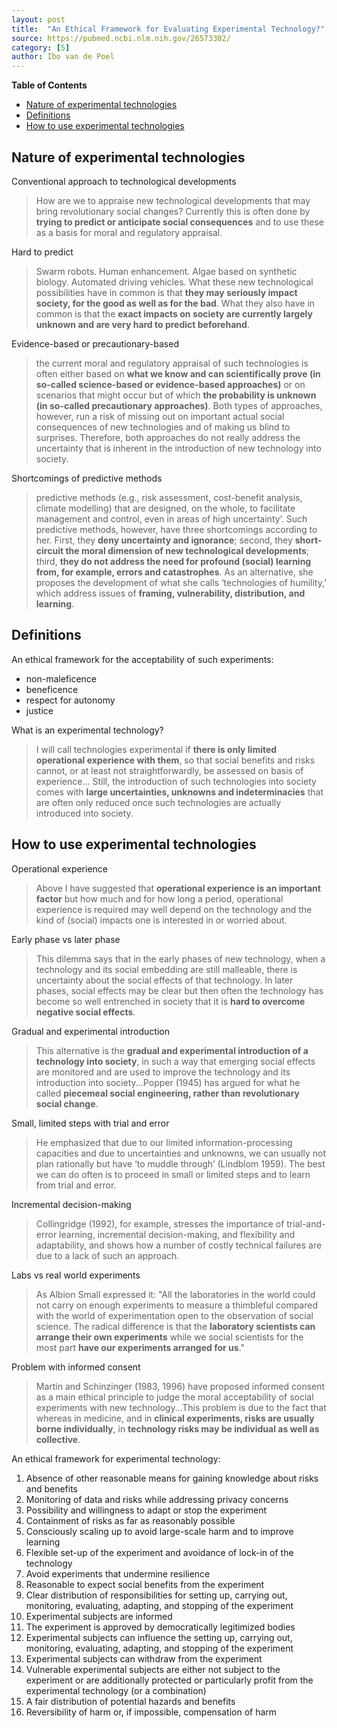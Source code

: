 ```yaml
---
layout: post
title:  "An Ethical Framework for Evaluating Experimental Technology?"
source: https://pubmed.ncbi.nlm.nih.gov/26573302/
category: [5]
author: Ibo van de Poel
---
```


<!-- START doctoc generated TOC please keep comment here to allow auto update -->
<!-- DON'T EDIT THIS SECTION, INSTEAD RE-RUN doctoc TO UPDATE -->
**Table of Contents**

- [Nature of experimental technologies](#nature-of-experimental-technologies)
- [Definitions](#definitions)
- [How to use experimental technologies](#how-to-use-experimental-technologies)

<!-- END doctoc generated TOC please keep comment here to allow auto update -->

## Nature of experimental technologies

Conventional approach to technological developments

> How are we to appraise new technological developments that may bring revolutionary social changes? Currently this is often done by **trying to predict or anticipate social consequences** and to use these as a basis for moral and regulatory appraisal.

Hard to predict

> Swarm robots. Human enhancement. Algae based on synthetic biology. Automated driving vehicles. What these new technological possibilities have in common is that **they may seriously impact society, for the good as well as for the bad**. What they also have in common is that the **exact impacts on society are currently largely unknown and are very hard to predict beforehand**.

Evidence-based or precautionary-based

> the current moral and regulatory appraisal of such technologies is often either based on **what we know and can scientifically prove (in so-called science-based or evidence-based approaches)** or on scenarios that might occur but of which **the probability is unknown (in so-called precautionary approaches)**. Both types of approaches, however, run a risk of missing out on important actual social consequences of new technologies and of making us blind to surprises. Therefore, both approaches do not really address the uncertainty that is inherent in the introduction of new technology into society.

Shortcomings of predictive methods

> predictive methods (e.g., risk assessment, cost-benefit analysis, climate modelling) that are designed, on the whole, to facilitate management and control, even in areas of high uncertainty’. Such predictive methods, however, have three shortcomings according to her. First, they **deny uncertainty and ignorance**; second, they **short-circuit the moral dimension of new technological developments**; third, **they do not address the need for profound (social) learning from, for example, errors and catastrophes**. As an alternative, she proposes the development of what she calls ‘technologies of humility,’ which address issues of **framing, vulnerability, distribution, and learning**.

## Definitions

An ethical framework for the acceptability of such experiments:

- non-maleficence
- beneficence
- respect for autonomy
- justice

What is an experimental technology?

> I will call technologies experimental if **there is only limited operational experience with them**, so that social benefits and risks cannot, or at least not straightforwardly, be assessed on basis of experience... Still, the introduction of such technologies into society comes with **large uncertainties, unknowns and indeterminacies** that are often only reduced once such technologies are actually introduced into society.

## How to use experimental technologies

Operational experience

> Above I have suggested that **operational experience is an important factor** but how much and for how long a period, operational experience is required may well depend on the technology and the kind of (social) impacts one is interested in or worried about.

Early phase vs later phase

> This dilemma says that in the early phases of new technology, when a technology and its social embedding are still malleable, there is uncertainty about the social effects of that technology. In later phases, social effects may be clear but then often the technology has become so well entrenched in society that it is **hard to overcome negative social effects**.

Gradual and experimental introduction

> This alternative is the **gradual and experimental introduction of a technology into society**, in such a way that emerging social effects are monitored and are used to improve the technology and its introduction into society...Popper (1945) has argued for what he called **piecemeal social engineering, rather than revolutionary social change**.

Small, limited steps with trial and error

> He emphasized that due to our limited information-processing capacities and due to uncertainties and unknowns, we can usually not plan rationally but have ‘to muddle through’ (Lindblom 1959). The best we can do often is to proceed in small or limited steps and to learn from trial and error.

Incremental decision-making

> Collingridge (1992), for example, stresses the importance of trial-and-error learning, incremental decision-making, and flexibility and adaptability, and shows how a number of costly technical failures are due to a lack of such an approach.

Labs vs real world experiments

> As Albion Small expressed it: "All the laboratories in the world could not carry on enough experiments to measure a thimbleful compared with the world of experimentation open to the observation of social science. The radical difference is that the **laboratory scientists can arrange their own experiments** while we social scientists for the most part **have our experiments arranged for us**."

Problem with informed consent

> Martin and Schinzinger (1983, 1996) have proposed informed consent as a main ethical principle to judge the moral acceptability of social experiments with new technology...This problem is due to the fact that whereas in medicine, and in **clinical experiments, risks are usually borne individually**, in **technology risks may be individual as well as collective**.

An ethical framework for experimental technology:

1. Absence of other reasonable means for gaining knowledge about risks and benefits
1. Monitoring of data and risks while addressing privacy concerns
1. Possibility and willingness to adapt or stop the experiment
1. Containment of risks as far as reasonably possible
1. Consciously scaling up to avoid large-scale harm and to improve learning
1. Flexible set-up of the experiment and avoidance of lock-in of the technology
1. Avoid experiments that undermine resilience
1. Reasonable to expect social benefits from the experiment
1. Clear distribution of responsibilities for setting up, carrying out, monitoring, evaluating, adapting, and stopping of the experiment
1. Experimental subjects are informed
1. The experiment is approved by democratically legitimized bodies
1. Experimental subjects can influence the setting up, carrying out, monitoring, evaluating, adapting, and stopping of the experiment
1. Experimental subjects can withdraw from the experiment
1. Vulnerable experimental subjects are either not subject to the experiment or are additionally protected or particularly profit from the experimental technology (or a combination)
1. A fair distribution of potential hazards and benefits
1. Reversibility of harm or, if impossible, compensation of harm
